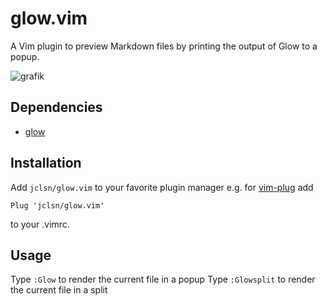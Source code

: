 # glow.vim

A Vim plugin to preview Markdown files by printing the output of Glow to a popup.

![grafik](https://user-images.githubusercontent.com/19779511/161688000-cd4465b0-d16c-4d42-8cbe-6e5f8ca6a9ba.png)

## Dependencies

- [glow](https://github.com/charmbracelet/glow)

## Installation

Add `jclsn/glow.vim` to your favorite plugin manager e.g. for [vim-plug](https://github.com/junegunn/vim-plug) add

```
Plug 'jclsn/glow.vim'
```

to your .vimrc.

## Usage

Type `:Glow` to render the current file in a popup
Type `:Glowsplit` to render the current file in a split
